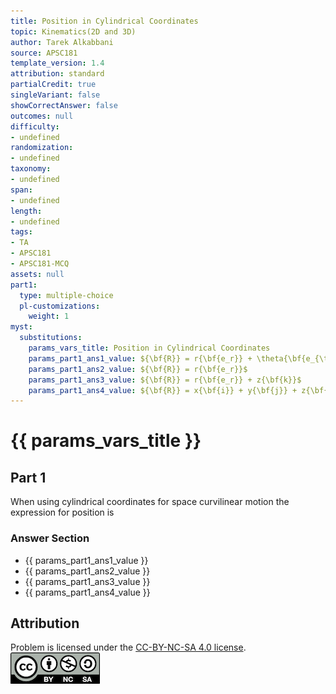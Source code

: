 ```yaml
---
title: Position in Cylindrical Coordinates
topic: Kinematics(2D and 3D)
author: Tarek Alkabbani
source: APSC181
template_version: 1.4
attribution: standard
partialCredit: true
singleVariant: false
showCorrectAnswer: false
outcomes: null
difficulty:
- undefined
randomization:
- undefined
taxonomy:
- undefined
span:
- undefined
length:
- undefined
tags:
- TA
- APSC181
- APSC181-MCQ
assets: null
part1:
  type: multiple-choice
  pl-customizations:
    weight: 1
myst:
  substitutions:
    params_vars_title: Position in Cylindrical Coordinates
    params_part1_ans1_value: ${\bf{R}} = r{\bf{e_r}} + \theta{\bf{e_{\theta}}} + z{\bf{k}}$
    params_part1_ans2_value: ${\bf{R}} = r{\bf{e_r}}$
    params_part1_ans3_value: ${\bf{R}} = r{\bf{e_r}} + z{\bf{k}}$
    params_part1_ans4_value: ${\bf{R}} = x{\bf{i}} + y{\bf{j}} + z{\bf{k}}$
---
```

# {{ params_vars_title }}

## Part 1

When using cylindrical coordinates for space curvilinear motion the expression for position is

### Answer Section

- {{ params_part1_ans1_value }}
- {{ params_part1_ans2_value }}
- {{ params_part1_ans3_value }}
- {{ params_part1_ans4_value }}

## Attribution

Problem is licensed under the [CC-BY-NC-SA 4.0 license](https://creativecommons.org/licenses/by-nc-sa/4.0/).<br> ![The Creative Commons 4.0 license requiring attribution-BY, non-commercial-NC, and share-alike-SA license.](https://raw.githubusercontent.com/firasm/bits/master/by-nc-sa.png)